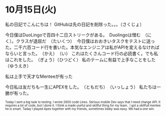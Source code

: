 # 10月15日(火)

私の日記でこんにちは！
GitHubは先の日記を削除った。。。（さくじょ）


今日僕はDuoLingoで百四十二日ストリークがある。　Duolingoは憎む　（にく）。クラスが退屈だ　（たいくつ） 
今日僕はおおきいタスクをテストに送った。二千六百コード行を書いた。本気なエンジニアは私がAPIを変えるなければならいと言った。　（かえ）　（い）
これはたくさんコード行の必読書く。でも私はこれをした。　（ぎょう）（ひつどく） 私のテームに有益で上手なことをした　（ゆうえき）

私は上手で天才なMenteeが有った

今日私は友だちも一生にAPEXをした。　（ともだち）　（いっしょう） 私たちは一勝が有った。

<sub><sup>Today I sent a big task to testing. I wrote 2600 code Lines. Serious mobile Dev says that I need change API. It requires a lot of code, but I done it. I think a made useful and skillful thing for my team. 
 I got a skillfull mentee he is smart.
Taday I played Apex together with my friends, sometimes lobby was easy. We had a one win.  <sup><sub>
